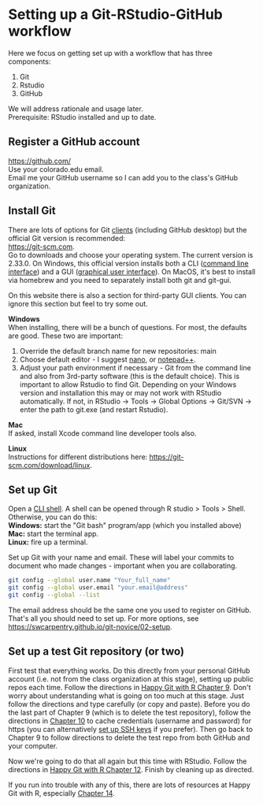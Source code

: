 # Setting up a Git-RStudio-GitHub workflow
Here we focus on getting set up with a workflow that has three components:
1. Git
2. Rstudio
3. GitHub

We will address rationale and usage later.\
Prerequisite: RStudio installed and up to date.

## Register a GitHub account
https://github.com/ \
Use your colorado.edu email.\
Email me your GitHub username so I can add you to the class's GitHub organization.

## Install Git
There are lots of options for Git [clients](https://en.wikipedia.org/wiki/Client_(computing)) (including GitHub desktop) but the official Git version is recommended:\
https://git-scm.com. \
Go to downloads and choose your operating system. The current version is 2.33.0. On Windows, this official version installs both a CLI ([command line interface](https://en.wikipedia.org/wiki/Command-line_interface)) and a GUI ([graphical user interface](https://en.wikipedia.org/wiki/Graphical_user_interface)). On MacOS, it's best to install via homebrew and you need to separately install both git and git-gui.

On this website there is also a section for third-party GUI clients. You can ignore this section but feel to try some out.

**Windows**\
When installing, there will be a bunch of questions. For most, the defaults are good. These two are important:

1) Override the default branch name for new repositories: main
2) Choose default editor - I suggest [nano](https://www.nano-editor.org/), or [notepad++](https://notepad-plus-plus.org/).
3) Adjust your path environment if necessary - Git from the command line and also from 3rd-party software (this is the default choice). This is important to allow Rstudio to find Git. Depending on your Windows version and installation this may or may not work with RStudio automatically. If not, in RStudio -> Tools -> Global Options -> Git/SVN -> enter the path to git.exe (and restart Rstudio).

**Mac**\
If asked, install Xcode command line developer tools also.

**Linux**\
Instructions for different distributions here:
https://git-scm.com/download/linux.

## Set up Git
Open a [CLI shell](https://en.wikipedia.org/wiki/Shell_(computing)). A shell can be opened through R studio > Tools > Shell.\
Otherwise, you can do this:\
**Windows:** start the "Git bash" program/app (which you installed above)\
**Mac:** start the terminal app.\
**Linux:** fire up a terminal.

Set up Git with your name and email. These will label your commits to document who made changes - important when you are collaborating.
```bash
git config --global user.name "Your_full_name"
git config --global user.email "your.email@address"
git config --global --list
```
The email address should be the same one you used to register on GitHub. That's all you should need to set up. For more options, see
https://swcarpentry.github.io/git-novice/02-setup.

## Set up a test Git repository (or two)

First test that everything works. Do this directly from your personal GitHub account (i.e. not from the class organization at this stage), setting up public repos each time. Follow the directions in [Happy Git with R Chapter 9](http://happygitwithr.com/push-pull-github.html). Don't worry about understanding what is going on too much at this stage. Just follow the directions and type carefully (or copy and paste). Before you do the last part of Chapter 9 (which is to delete the test repository), follow the directions in [Chapter 10](http://happygitwithr.com/credential-caching.html) to cache credentials (username and password) for https (you can alternatively [set up SSH keys](https://happygitwithr.com/ssh-keys.html) if you prefer). Then go back to Chapter 9 to follow directions to delete the test repo from both GitHub and your computer.

Now we're going to do that all again but this time with RStudio. Follow the directions in [Happy Git with R Chapter 12](http://happygitwithr.com/rstudio-git-github.html). Finish by cleaning up as directed.

If you run into trouble with any of this, there are lots of resources at Happy Git with R, especially [Chapter 14](http://happygitwithr.com/troubleshooting.html).
